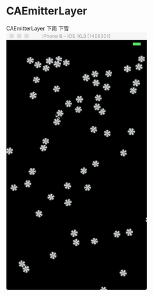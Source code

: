 # CAEmitterLayer
CAEmitterLayer 下雨 下雪
 ![image](https://github.com/WiKi123/CAEmitterLayer/blob/master/snow.png)
 
